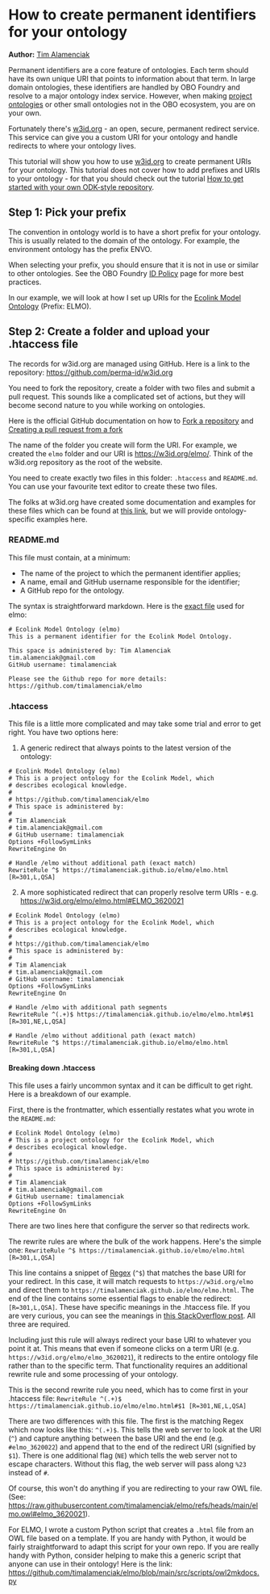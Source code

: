 # How to create permanent identifiers for your ontology

**Author:** [Tim Alamenciak](https://timalamenciak.github.io/)

Permanent identifiers are a core feature of ontologies. Each term should have its own unique URI that points to information about that term. In large domain ontologies, these identifiers are handled by OBO Foundry and resolve to a major ontology index service. However, when making [project ontologies](../tutorial/project-ontology-development) or other small ontologies not in the OBO ecosystem, you are on your own.

Fortunately there's [w3id.org](https://w3id.org/) - an open, secure, permanent redirect service. This service can give you a custom URI for your ontology and handle redirects to where your ontology lives. 

This tutorial will show you how to use [w3id.org](https://w3id.org/) to create permanent URIs for your ontology. This tutorial does not cover how to add prefixes and URIs to your ontology - for that you should check out the tutorial [How to get started with your own ODK-style repository](/setting-up-project-odk/).

## Step 1: Pick your prefix

The convention in ontology world is to have a short prefix for your ontology. This is usually related to the domain of the ontology. For example, the environment ontology has the prefix ENVO. 

When selecting your prefix, you should ensure that it is not in use or similar to other ontologies. See the OBO Foundry [ID Policy](https://obofoundry.org/id-policy.html#allocating-idspaces) page for more best practices.

In our example, we will look at how I set up URIs for the [Ecolink Model Ontology](https://github.com/timalamenciak/elmo) (Prefix: ELMO). 

## Step 2: Create a folder and upload your .htaccess file

The records for w3id.org are managed using GitHub. Here is a link to the repository: https://github.com/perma-id/w3id.org

You need to fork the repository, create a folder with two files and submit a pull request. This sounds like a complicated set of actions, but they will become second nature to you while working on ontologies. 

Here is the official GitHub documentation on how to [Fork a repository](https://docs.github.com/en/enterprise-cloud@latest/pull-requests/collaborating-with-pull-requests/working-with-forks/fork-a-repo) and [Creating a pull request from a fork](https://docs.github.com/en/pull-requests/collaborating-with-pull-requests/proposing-changes-to-your-work-with-pull-requests/creating-a-pull-request-from-a-fork)

The name of the folder you create will form the URI. For example, we created the `elmo` folder and our URI is https://w3id.org/elmo/. Think of the w3id.org repository as the root of the website.

You need to create exactly two files in this folder: `.htaccess` and `README.md`. You can use your favourite text editor to create these two files. 

The folks at w3id.org have created some documentation and examples for these files which can be found at [this link](https://github.com/perma-id/w3id.org/tree/master/examples), but we will provide ontology-specific examples here.

### README.md

This file must contain, at a minimum: 
- The name of the project to which the permanent identifier applies;
- A name, email and GitHub username responsible for the identifier;
- A GitHub repo for the ontology.

The syntax is straightforward markdown. Here is the [exact file](https://raw.githubusercontent.com/perma-id/w3id.org/refs/heads/master/elmo/README.md) used for elmo:

```
# Ecolink Model Ontology (elmo)
This is a permanent identifier for the Ecolink Model Ontology.

This space is administered by: Tim Alamenciak
tim.alamenciak@gmail.com
GitHub username: timalamenciak  

Please see the Github repo for more details: https://github.com/timalamenciak/elmo
```

### .htaccess

This file is a little more complicated and may take some trial and error to get right. You have two options here:

1. A generic redirect that always points to the latest version of the ontology:

```
# Ecolink Model Ontology (elmo)
# This is a project ontology for the Ecolink Model, which 
# describes ecological knowledge.
# 
# https://github.com/timalamenciak/elmo
# This space is administered by:
#
# Tim Alamenciak
# tim.alamenciak@gmail.com
# GitHub username: timalamenciak  
Options +FollowSymLinks
RewriteEngine On

# Handle /elmo without additional path (exact match)
RewriteRule ^$ https://timalamenciak.github.io/elmo/elmo.html [R=301,L,QSA]
```

2. A more sophisticated redirect that can properly resolve term URIs - e.g. https://w3id.org/elmo/elmo.html#ELMO_3620021

```
# Ecolink Model Ontology (elmo)
# This is a project ontology for the Ecolink Model, which 
# describes ecological knowledge.
# 
# https://github.com/timalamenciak/elmo
# This space is administered by:
#
# Tim Alamenciak
# tim.alamenciak@gmail.com
# GitHub username: timalamenciak  
Options +FollowSymLinks
RewriteEngine On

# Handle /elmo with additional path segments
RewriteRule ^(.+)$ https://timalamenciak.github.io/elmo/elmo.html#$1 [R=301,NE,L,QSA]

# Handle /elmo without additional path (exact match)
RewriteRule ^$ https://timalamenciak.github.io/elmo/elmo.html [R=301,L,QSA]
```

#### Breaking down .htaccess
This file uses a fairly uncommon syntax and it can be difficult to get right. Here is a breakdown of our example.

First, there is the frontmatter, which essentially restates what you wrote in the `README.md`:

```
# Ecolink Model Ontology (elmo)
# This is a project ontology for the Ecolink Model, which 
# describes ecological knowledge.
# 
# https://github.com/timalamenciak/elmo
# This space is administered by:
#
# Tim Alamenciak
# tim.alamenciak@gmail.com
# GitHub username: timalamenciak  
Options +FollowSymLinks
RewriteEngine On
```

There are two lines here that configure the server so that redirects work.

The rewrite rules are where the bulk of the work happens. Here's the simple one:
`RewriteRule ^$ https://timalamenciak.github.io/elmo/elmo.html [R=301,L,QSA]`

This line contains a snippet of [Regex](https://en.wikipedia.org/wiki/Regular_expression) (`^$`) that matches the base URI for your redirect. In this case, it will match requests to `https://w3id.org/elmo` and direct them to `https://timalamenciak.github.io/elmo/elmo.html`. The end of the line contains some essential flags to enable the redirect: `[R=301,L,QSA]`. These have specific meanings in the .htaccess file. If you are very curious, you can see the meanings in [this StackOverflow post](https://stackoverflow.com/questions/16468098/what-is-l-in-qsa-l-in-htaccess). All three are required.

Including just this rule will always redirect your base URI to whatever you point it at. This means that even if someone clicks on a term URI (e.g. `https://w3id.org/elmo/elmo_3620021`), it redirects to the entire ontology file rather than to the specific term. That functionality requires an additional rewrite rule and some processing of your ontology.

This is the second rewrite rule you need, which has to come first in your .htaccess file:
`RewriteRule ^(.+)$ https://timalamenciak.github.io/elmo/elmo.html#$1 [R=301,NE,L,QSA]`

There are two differences with this file. The first is the matching Regex which now looks like this: `^(.+)$`. This tells the web server to look at the URI (`^`) and capture anything between the base URI and the end (e.g. `#elmo_3620022`) and append that to the end of the redirect URI (signified by `$1`). There is one additional flag (`NE`) which tells the web server not to escape characters. Without this flag, the web server will pass along `%23` instead of `#`.

Of course, this won't do anything if you are redirecting to your raw OWL file. (See: https://raw.githubusercontent.com/timalamenciak/elmo/refs/heads/main/elmo.owl#elmo_3620021). 

For ELMO, I wrote a custom Python script that creates a `.html` file from an OWL file based on a template. If you are handy with Python, it would be fairly straightforward to adapt this script for your own repo. If you are really handy with Python, consider helping to make this a generic script that anyone can use in their ontology! Here is the link: https://github.com/timalamenciak/elmo/blob/main/src/scripts/owl2mkdocs.py



